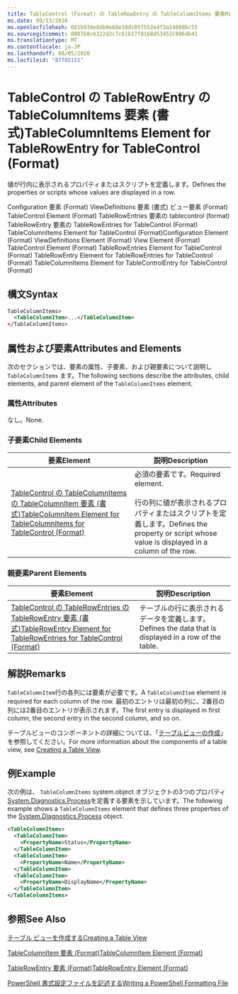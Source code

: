 ```yaml
---
title: TableControl (Format) の TableRowEntry の TableColumnItems 要素Microsoft Docs
ms.date: 09/13/2016
ms.openlocfilehash: 661b938e8db0e68e10dc05f552e4f3a14608bc55
ms.sourcegitcommit: 0907b8c6322d2c7c61b17f8168d53452c8964b41
ms.translationtype: MT
ms.contentlocale: ja-JP
ms.lasthandoff: 08/05/2020
ms.locfileid: "87785151"
---
```

# <a name="tablecolumnitems-element-for-tablerowentry-for-tablecontrol-format"></a><span data-ttu-id="45baa-102">TableControl の TableRowEntry の TableColumnItems 要素 (書式)</span><span class="sxs-lookup"><span data-stu-id="45baa-102">TableColumnItems Element for TableRowEntry for TableControl (Format)</span></span>

<span data-ttu-id="45baa-103">値が行内に表示されるプロパティまたはスクリプトを定義します。</span><span class="sxs-lookup"><span data-stu-id="45baa-103">Defines the properties or scripts whose values are displayed in a row.</span></span>

<span data-ttu-id="45baa-104">Configuration 要素 (Format) ViewDefinitions 要素 (書式) ビュー要素 (Format) TableControl Element (Format) TableRowEntries 要素の tablecontrol (format) TableRowEntry 要素の TableRowEntries for TableControl (Format) TableColumnItems Element for TableControl (Format)</span><span class="sxs-lookup"><span data-stu-id="45baa-104">Configuration Element (Format) ViewDefinitions Element (Format) View Element (Format) TableControl Element (Format) TableRowEntries Element for TableControl (Format) TableRowEntry Element for TableRowEntries for TableControl (Format) TableColumnItems Element for TableControlEntry for TableControl (Format)</span></span>

## <a name="syntax"></a><span data-ttu-id="45baa-105">構文</span><span class="sxs-lookup"><span data-stu-id="45baa-105">Syntax</span></span>

```xml
TableColumnItems>
  <TableColumnItem>...</TableColumnItem>
</TableColumnItems>
```

## <a name="attributes-and-elements"></a><span data-ttu-id="45baa-106">属性および要素</span><span class="sxs-lookup"><span data-stu-id="45baa-106">Attributes and Elements</span></span>

<span data-ttu-id="45baa-107">次のセクションでは、要素の属性、子要素、および親要素について説明し `TableColumnItems` ます。</span><span class="sxs-lookup"><span data-stu-id="45baa-107">The following sections describe the attributes, child elements, and parent element of the `TableColumnItems` element.</span></span>

### <a name="attributes"></a><span data-ttu-id="45baa-108">属性</span><span class="sxs-lookup"><span data-stu-id="45baa-108">Attributes</span></span>

<span data-ttu-id="45baa-109">なし。</span><span class="sxs-lookup"><span data-stu-id="45baa-109">None.</span></span>

### <a name="child-elements"></a><span data-ttu-id="45baa-110">子要素</span><span class="sxs-lookup"><span data-stu-id="45baa-110">Child Elements</span></span>

|<span data-ttu-id="45baa-111">要素</span><span class="sxs-lookup"><span data-stu-id="45baa-111">Element</span></span>|<span data-ttu-id="45baa-112">説明</span><span class="sxs-lookup"><span data-stu-id="45baa-112">Description</span></span>|
|-------------|-----------------|
|[<span data-ttu-id="45baa-113">TableControl の TableColumnItems の TableColumnItem 要素 (書式)</span><span class="sxs-lookup"><span data-stu-id="45baa-113">TableColumnItem Element for TableColumnItems for TableControl (Format)</span></span>](./tablecolumnitem-element-for-tablecolumnitems-for-tablecontrol-format.md)|<span data-ttu-id="45baa-114">必須の要素です。</span><span class="sxs-lookup"><span data-stu-id="45baa-114">Required element.</span></span><br /><br /> <span data-ttu-id="45baa-115">行の列に値が表示されるプロパティまたはスクリプトを定義します。</span><span class="sxs-lookup"><span data-stu-id="45baa-115">Defines the property or script whose value is displayed in a column of the row.</span></span>|

### <a name="parent-elements"></a><span data-ttu-id="45baa-116">親要素</span><span class="sxs-lookup"><span data-stu-id="45baa-116">Parent Elements</span></span>

|<span data-ttu-id="45baa-117">要素</span><span class="sxs-lookup"><span data-stu-id="45baa-117">Element</span></span>|<span data-ttu-id="45baa-118">説明</span><span class="sxs-lookup"><span data-stu-id="45baa-118">Description</span></span>|
|-------------|-----------------|
|[<span data-ttu-id="45baa-119">TableControl の TableRowEntries の TableRowEntry 要素 (書式)</span><span class="sxs-lookup"><span data-stu-id="45baa-119">TableRowEntry Element for TableRowEntries for TableControl (Format)</span></span>](./tablerowentry-element-for-tablerowentries-for-tablecontrol-format.md)|<span data-ttu-id="45baa-120">テーブルの行に表示されるデータを定義します。</span><span class="sxs-lookup"><span data-stu-id="45baa-120">Defines the data that is displayed in a row of the table.</span></span>|

## <a name="remarks"></a><span data-ttu-id="45baa-121">解説</span><span class="sxs-lookup"><span data-stu-id="45baa-121">Remarks</span></span>

<span data-ttu-id="45baa-122">`TableColumnItem`行の各列には要素が必要です。</span><span class="sxs-lookup"><span data-stu-id="45baa-122">A `TableColumnItem` element is required for each column of the row.</span></span> <span data-ttu-id="45baa-123">最初のエントリは最初の列に、2番目の列には2番目のエントリが表示されます。</span><span class="sxs-lookup"><span data-stu-id="45baa-123">The first entry is displayed in first column, the second entry in the second column, and so on.</span></span>

<span data-ttu-id="45baa-124">テーブルビューのコンポーネントの詳細については、「[テーブルビューの作成](./creating-a-table-view.md)」を参照してください。</span><span class="sxs-lookup"><span data-stu-id="45baa-124">For more information about the components of a table view, see [Creating a Table View](./creating-a-table-view.md).</span></span>

## <a name="example"></a><span data-ttu-id="45baa-125">例</span><span class="sxs-lookup"><span data-stu-id="45baa-125">Example</span></span>

<span data-ttu-id="45baa-126">次の例は、 `TableColumnItems` system.object オブジェクトの3つのプロパティ[System.Diagnostics.Process](/dotnet/api/System.Diagnostics.Process)を定義する要素を示しています。</span><span class="sxs-lookup"><span data-stu-id="45baa-126">The following example shows a `TableColumnItems` element that defines three properties of the [System.Diagnostics.Process](/dotnet/api/System.Diagnostics.Process) object.</span></span>

```xml
<TableColumnItems>
  <TableColumnItem>
    <PropertyName>Status</PropertyName>
  </TableColumnItem>
  <TableColumnItem>
    <PropertyName>Name</PropertyName>
  </TableColumnItem>
  <TableColumnItem>
    <PropertyName>DisplayName</PropertyName>
  </TableColumnItem>
</TableColumnItems>

```

## <a name="see-also"></a><span data-ttu-id="45baa-127">参照</span><span class="sxs-lookup"><span data-stu-id="45baa-127">See Also</span></span>

[<span data-ttu-id="45baa-128">テーブル ビューを作成する</span><span class="sxs-lookup"><span data-stu-id="45baa-128">Creating a Table View</span></span>](./creating-a-table-view.md)

[<span data-ttu-id="45baa-129">TableColumnItem 要素 (Format)</span><span class="sxs-lookup"><span data-stu-id="45baa-129">TableColumnItem Element (Format)</span></span>](./tablecolumnitem-element-for-tablecolumnitems-for-tablecontrol-format.md)

[<span data-ttu-id="45baa-130">TableRowEntry 要素 (Format)</span><span class="sxs-lookup"><span data-stu-id="45baa-130">TableRowEntry Element (Format)</span></span>](./tablerowentry-element-for-tablerowentries-for-tablecontrol-format.md)

[<span data-ttu-id="45baa-131">PowerShell 書式設定ファイルを記述する</span><span class="sxs-lookup"><span data-stu-id="45baa-131">Writing a PowerShell Formatting File</span></span>](./writing-a-powershell-formatting-file.md)

